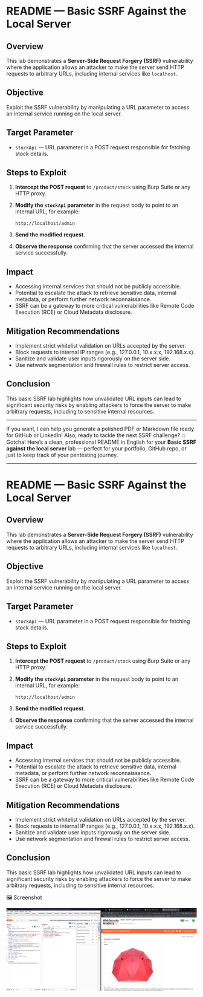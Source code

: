 
# README — Basic SSRF Against the Local Server

## Overview

This lab demonstrates a **Server-Side Request Forgery (SSRF)** vulnerability where the application allows an attacker to make the server send HTTP requests to arbitrary URLs, including internal services like `localhost`.

## Objective

Exploit the SSRF vulnerability by manipulating a URL parameter to access an internal service running on the local server.

## Target Parameter

* `stockApi` — URL parameter in a POST request responsible for fetching stock details.

## Steps to Exploit

1. **Intercept the POST request** to `/product/stock` using Burp Suite or any HTTP proxy.

2. **Modify the `stockApi` parameter** in the request body to point to an internal URL, for example:

   ```
   http://localhost/admin
   ```

3. **Send the modified request**.

4. **Observe the response** confirming that the server accessed the internal service successfully.

## Impact

* Accessing internal services that should not be publicly accessible.
* Potential to escalate the attack to retrieve sensitive data, internal metadata, or perform further network reconnaissance.
* SSRF can be a gateway to more critical vulnerabilities like Remote Code Execution (RCE) or Cloud Metadata disclosure.

## Mitigation Recommendations

* Implement strict whitelist validation on URLs accepted by the server.
* Block requests to internal IP ranges (e.g., 127.0.0.1, 10.x.x.x, 192.168.x.x).
* Sanitize and validate user inputs rigorously on the server side.
* Use network segmentation and firewall rules to restrict server access.

## Conclusion

This basic SSRF lab highlights how unvalidated URL inputs can lead to significant security risks by enabling attackers to force the server to make arbitrary requests, including to sensitive internal resources.

---

If you want, I can help you generate a polished PDF or Markdown file ready for GitHub or LinkedIn! Also, ready to tackle the next SSRF challenge? 💥
Gotcha! Here’s a clean, professional README in English for your **Basic SSRF against the local server** lab — perfect for your portfolio, GitHub repo, or just to keep track of your pentesting journey.

---

# README — Basic SSRF Against the Local Server

## Overview

This lab demonstrates a **Server-Side Request Forgery (SSRF)** vulnerability where the application allows an attacker to make the server send HTTP requests to arbitrary URLs, including internal services like `localhost`.

## Objective

Exploit the SSRF vulnerability by manipulating a URL parameter to access an internal service running on the local server.

## Target Parameter

* `stockApi` — URL parameter in a POST request responsible for fetching stock details.

## Steps to Exploit

1. **Intercept the POST request** to `/product/stock` using Burp Suite or any HTTP proxy.

2. **Modify the `stockApi` parameter** in the request body to point to an internal URL, for example:

   ```
   http://localhost/admin
   ```

3. **Send the modified request**.

4. **Observe the response** confirming that the server accessed the internal service successfully.

## Impact

* Accessing internal services that should not be publicly accessible.
* Potential to escalate the attack to retrieve sensitive data, internal metadata, or perform further network reconnaissance.
* SSRF can be a gateway to more critical vulnerabilities like Remote Code Execution (RCE) or Cloud Metadata disclosure.

## Mitigation Recommendations

* Implement strict whitelist validation on URLs accepted by the server.
* Block requests to internal IP ranges (e.g., 127.0.0.1, 10.x.x.x, 192.168.x.x).
* Sanitize and validate user inputs rigorously on the server side.
* Use network segmentation and firewall rules to restrict server access.

## Conclusion

This basic SSRF lab highlights how unvalidated URL inputs can lead to significant security risks by enabling attackers to force the server to make arbitrary requests, including to sensitive internal resources.


🖼️ Screenshot

![ssrf](https://github.com/Kabilala/ssrf/blob/main/lab1/lab1.png)
